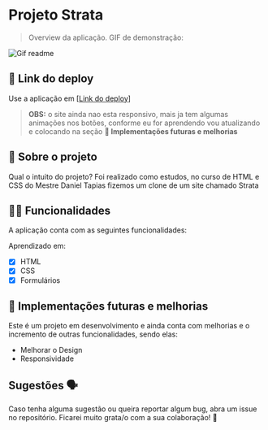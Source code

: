 # Projeto Strata

> Overview da aplicação.
GIF de demonstração:

![Gif readme](https://user-images.githubusercontent.com/30334760/190202887-6a4f9ae9-2848-4ff3-bd73-da4967bed701.gif)

## 📲 Link do deploy

Use a aplicação em [[Link do deploy](https://venerable-dusk-d64793.netlify.app/)] <br>
> **OBS:** o site ainda nao esta responsivo, mais ja tem algumas animações nos botões, conforme eu for aprendendo vou atualizando e colocando na seção **📆 Implementações futuras e melhorias**
## 📑 Sobre o projeto

Qual o intuito do projeto? Foi realizado como estudos, no curso de HTML e CSS do Mestre Daniel Tapias fizemos um clone de um site chamado Strata

## ✍🏻 Funcionalidades

A aplicação conta com as seguintes funcionalidades:

Aprendizado em:
- [X] HTML
- [X] CSS
- [X] Formulários

## 📆 Implementações futuras e melhorias

Este é um projeto em desenvolvimento e ainda conta com melhorias e o incremento de outras funcionalidades, sendo elas:

- Melhorar o Design
- Responsividade 

## Sugestões 🗣

Caso tenha alguma sugestão ou queira reportar algum bug, abra um issue no repositório. Ficarei muito grata/o com a sua colaboração! 🤝
